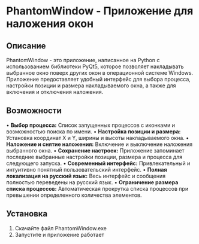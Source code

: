 # PhantomWindow - Приложение для наложения окон

## Описание

PhantomWindow - это приложение, написанное на Python с использованием библиотеки PyQt5, которое позволяет накладывать выбранное окно поверх других окон в операционной системе Windows. Приложение предоставляет удобный интерфейс для выбора процесса, настройки позиции и размера накладываемого окна, а также для включения и отключения наложения.

## Возможности

•   **Выбор процесса:** Список запущенных процессов с иконками и возможностью поиска по имени.
•   **Настройка позиции и размера:** Установка координат X и Y, ширины и высоты накладываемого окна.
•   **Наложение и снятие наложения:** Включение и выключение наложения выбранного окна.
•   **Сохранение настроек:** Приложение запоминает последние выбранные настройки позиции, размера и процесса для следующего запуска.
•   **Современный интерфейс:** Привлекательный и интуитивно понятный пользовательский интерфейс.
•   **Полная локализация на русский язык:** Весь интерфейс и сообщения полностью переведены на русский язык.
•   **Ограничение размера списка процессов:** Автоматическая прокрутка списка процессов при превышении определенного количества элементов.

## Установка

1. Скачайте файл PhantomWindow.exe
2. Запустите и приложение работает
